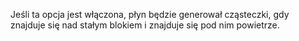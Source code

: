Jeśli ta opcja jest włączona, płyn będzie generował cząsteczki, gdy znajduje się nad stałym blokiem i znajduje się pod nim powietrze.